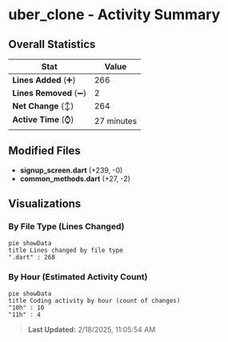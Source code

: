 # uber_clone - Activity Summary 

## Overall Statistics

| Stat                   | Value                                                             |
| ---------------------- | ----------------------------------------------------------------- |
| **Lines Added** (➕)   | 266                                          |
| **Lines Removed** (➖) | 2                                        |
| **Net Change** (↕)    | 264                |
| **Active Time** (⌚)   | 27 minutes |


## Modified Files
- **signup_screen.dart** (+239, -0)
- **common_methods.dart** (+27, -2)

## Visualizations

### By File Type (Lines Changed)

```mermaid
pie showData
title Lines changed by file type
".dart" : 268
```

### By Hour (Estimated Activity Count)

```mermaid
pie showData
title Coding activity by hour (count of changes)
"10h" : 10
"11h" : 4
```


> **Last Updated:** 2/18/2025, 11:05:54 AM